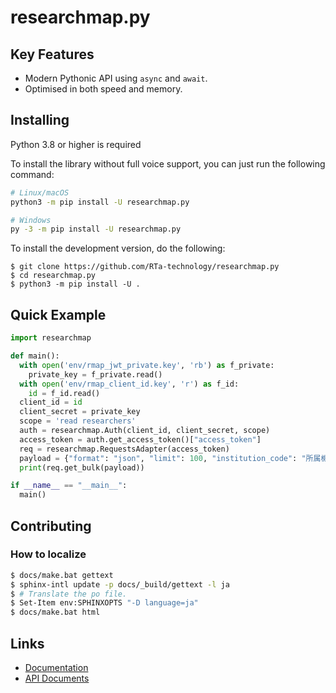# researchmap.py

## Key Features
* Modern Pythonic API using `async` and `await`.
* Optimised in both speed and memory.

## Installing
Python 3.8 or higher is required

To install the library without full voice support, you can just run the following command:
```bash
# Linux/macOS
python3 -m pip install -U researchmap.py

# Windows
py -3 -m pip install -U researchmap.py
```

To install the development version, do the following:
```
$ git clone https://github.com/RTa-technology/researchmap.py
$ cd researchmap.py
$ python3 -m pip install -U .
```
## Quick Example
```py
import researchmap

def main():
  with open('env/rmap_jwt_private.key', 'rb') as f_private:
    private_key = f_private.read()
  with open('env/rmap_client_id.key', 'r') as f_id:
    id = f_id.read()
  client_id = id
  client_secret = private_key
  scope = 'read researchers'
  auth = researchmap.Auth(client_id, client_secret, scope)
  access_token = auth.get_access_token()["access_token"]
  req = researchmap.RequestsAdapter(access_token)
  payload = {"format": "json", "limit": 100, "institution_code": "所属機関の機関コード"}
  print(req.get_bulk(payload))

if __name__ == "__main__":
  main()
```

## Contributing
### How to localize
```bash
$ docs/make.bat gettext
$ sphinx-intl update -p docs/_build/gettext -l ja
$ # Translate the po file.
$ Set-Item env:SPHINXOPTS "-D language=ja"
$ docs/make.bat html
```

## Links
* [Documentation](https://researchmappy.readthedocs.io/)
* [API Documents](https://researchmap.jp/public/other-document/specification)
